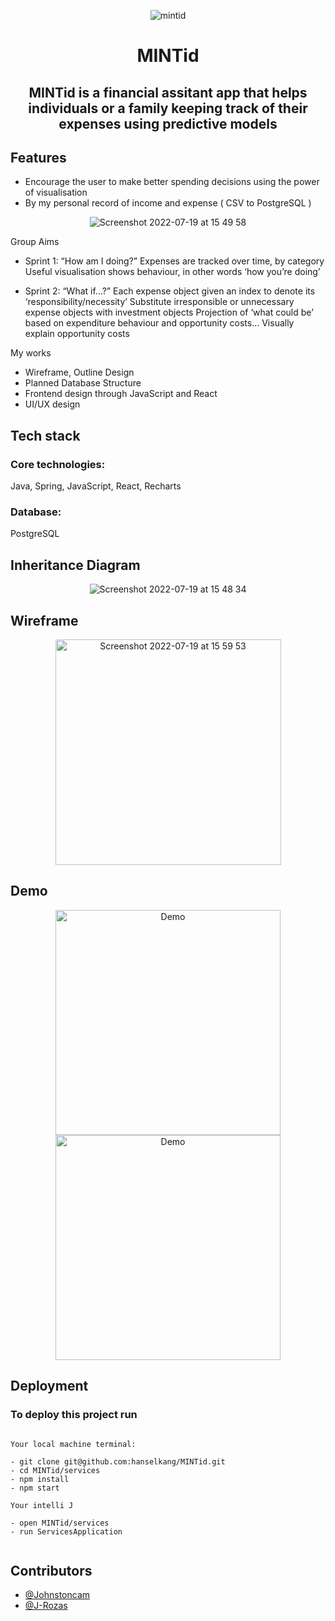 <div align="center">

![mintid](https://user-images.githubusercontent.com/43307207/179778977-4f542b47-ef63-4e8c-9391-ace0bba9a9e0.jpg)


# MINTid
## MINTid is a financial assitant app that helps individuals or a family keeping track of their expenses using predictive models

</div>

## Features

* Encourage the user to make better spending decisions using the power of visualisation 
* By my personal record of income and expense ( CSV to PostgreSQL )

<div align="center">

![Screenshot 2022-07-19 at 15 49 58](https://user-images.githubusercontent.com/43307207/179780626-e893b140-6e22-4d2c-802f-7c37ead4835d.png)

</div>


Group Aims
* Sprint 1: “How am I doing?”
Expenses are tracked over time, by category
Useful visualisation shows behaviour, in other words ‘how you’re doing’

* Sprint 2: “What if…?”
Each expense object given an index to denote its ‘responsibility/necessity’
Substitute irresponsible or unnecessary expense objects with investment objects
Projection of ‘what could be’ based on expenditure behaviour and opportunity costs…
Visually explain opportunity costs


My works
* Wireframe, Outline Design
* Planned Database Structure
* Frontend design through JavaScript and React
* UI/UX design


## Tech stack
### Core technologies:
Java, Spring,
JavaScript, React,
Recharts

### Database:
PostgreSQL

## Inheritance Diagram

<div align="center">

![Screenshot 2022-07-19 at 15 48 34](https://user-images.githubusercontent.com/43307207/179781835-546ad670-67b1-4c5d-b185-f8ddcceb7153.png)

</div>

## Wireframe

<div align="center">

<img width="361" alt="Screenshot 2022-07-19 at 15 59 53" src="https://user-images.githubusercontent.com/43307207/179782839-b6681a7a-b854-421b-a9aa-1ec4e7e176b8.png">

</div>



## Demo


<div align="center">

<img width="360" alt="Demo" src="https://user-images.githubusercontent.com/43307207/179783152-63701159-17e6-49be-9d5d-fdcacd35519f.gif"> <img width="360" alt="Demo" src="https://user-images.githubusercontent.com/43307207/179783200-eec9767e-70e4-4e97-827f-c25bf57c49e9.gif">

</div>



## Deployment

### To deploy this project run

```

Your local machine terminal:

- git clone git@github.com:hanselkang/MINTid.git
- cd MINTid/services
- npm install
- npm start

Your intelli J

- open MINTid/services
- run ServicesApplication


```




## Contributors

* [@Johnstoncam](https://github.com/Johnstoncam)
* [@J-Rozas](https://github.com/J-Rozas)
